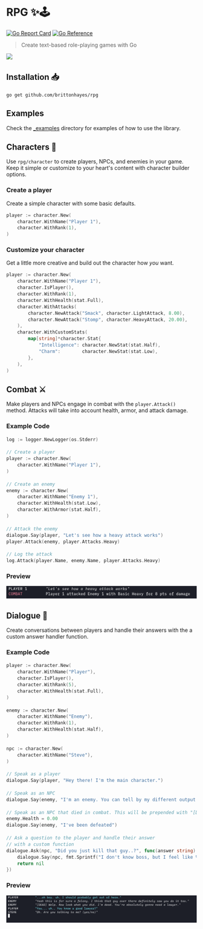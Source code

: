 # RPG ✨🕹️

[![Go Report Card](https://goreportcard.com/badge/github.com/brittonhayes/rpg)](https://goreportcard.com/report/github.com/brittonhayes/rpg)
[![Go Reference](https://pkg.go.dev/badge/github.com/brittonhayes/rpg.svg)](https://pkg.go.dev/github.com/brittonhayes/rpg)

> Create text-based role-playing games with Go

<image src="./assets/logo.png" width=500/>

## Installation 📥

```shell
go get github.com/brittonhayes/rpg
```

## Examples

Check the [_examples](./_examples) directory for examples of how to use the library.

## Characters 👥

Use `rpg/character` to create players, NPCs, and enemies in your game. Keep it simple or customize to your heart's content with character builder options.

### Create a player

Create a simple character with some basic defaults.

```go
player := character.New(
    character.WithName("Player 1"),
    character.WithRank(1),
)
```

### Customize your character

Get a little more creative and build out the character how _you_ want.

```go
player := character.New(
    character.WithName("Player 1"),
    character.IsPlayer(),
    character.WithRank(1),
    character.WithHealth(stat.Full),
    character.WithAttacks(
        character.NewAttack("Smack", character.LightAttack, 8.00),
        character.NewAttack("Stomp", character.HeavyAttack, 20.00),
    ),
    character.WithCustomStats(
        map[string]*character.Stat{
            "Intelligence": character.NewStat(stat.Half),
            "Charm":        character.NewStat(stat.Low),
        },
    ),
)
```

## Combat ⚔️

Make players and NPCs engage in combat with the `player.Attack()` method. Attacks will take into account health, armor, and attack damage.

### Example Code

```go
log := logger.NewLogger(os.Stderr)

// Create a player
player := character.New(
    character.WithName("Player 1"),
)

// Create an enemy
enemy := character.New(
    character.WithName("Enemy 1"),
    character.WithHealth(stat.Low),
    character.WithArmor(stat.Half),
)

// Attack the enemy
dialogue.Say(player, "Let's see how a heavy attack works")
player.Attack(enemy, player.Attacks.Heavy)

// Log the attack
log.Attack(player.Name, enemy.Name, player.Attacks.Heavy)
```

### Preview

![Combat](./assets/combat_screenshot.png)

## Dialogue 💬

Create conversations between players and handle their answers with the a custom answer handler function.

### Example Code

```go
player := character.New(
    character.WithName("Player"),
    character.IsPlayer(),
    character.WithRank(5),
    character.WithHealth(stat.Full),
)

enemy := character.New(
    character.WithName("Enemy"),
    character.WithRank(1),
    character.WithHealth(stat.Half),
)

npc := character.New(
    character.WithName("Steve"),
)

// Speak as a player
dialogue.Say(player, "Hey there! I'm the main character.")

// Speak as an NPC
dialogue.Say(enemy, "I'm an enemy. You can tell by my different output color.")

// Speak as an NPC that died in combat. This will be prepended with "[DEAD]".
enemy.Health = 0.00
dialogue.Say(enemy, "I've been defeated")

// Ask a question to the player and handle their answer
// with a custom function
dialogue.Ask(npc, "Did you just kill that guy..?", func(answer string) error {
    dialogue.Say(npc, fmt.Sprintf("I don't know boss, but I feel like %q won't hold up in court.", answer))
    return nil
})
```

### Preview

![Dialogue screenshot](./assets/dialogue_screenshot.png)

